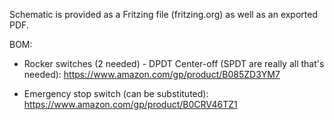 Schematic is provided as a Fritzing file (fritzing.org) as well as an exported PDF.


BOM:

* Rocker switches (2 needed) - DPDT Center-off (SPDT are really all that's needed):  https://www.amazon.com/gp/product/B085ZD3YM7

* Emergency stop switch (can be substituted):  https://www.amazon.com/gp/product/B0CRV46TZ1